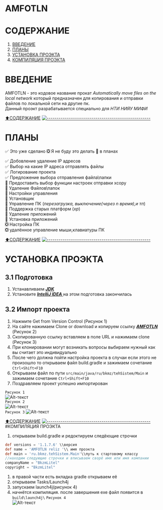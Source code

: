 AMFOTLN 
==========
# СОДЕРЖАНИЕ
1. [ВВЕДЕНИЕ](#ВВЕДЕНИЕ)
1. [ПЛАНЫ](#ПЛАНЫ)
1. [УСТАНОВКА ПРОЭКТА](#УСТАНОВКА-ПРОЭКТА)
1. [КОМПИЛЯЦИЯ ПРОЭКТА](#КОМПИЛЯЦИЯ-ПРОЭКТА)


# ВВЕДЕНИЕ

AMFOTLN - это кодовое название прокат *Automatically move files on the local network* который предназначен для копирования 
и отправки файлов по локальной сети на другие пк.   
Данный проэкт разрабатывается специально для *НТИ НИЯУ МИФИ*
        
[:arrow_up:СОДЕРЖАНИЕ](#СОДЕРЖАНИЕ)
[![-----------------------------------------------------](https://raw.githubusercontent.com/andreasbm/readme/master/assets/lines/colored.png)](#table-of-contents)
# ПЛАНЫ
:white_check_mark: Это уже сделано :negative_squared_cross_mark: Я не буду это делать :black_square_button: в планах    
        
            
:white_check_mark: Добовление удаление IP адресов    
:white_check_mark: Выбор на какие IP адреса отправлять файлы  
:white_check_mark: Логирование проекта  
:white_check_mark: Предложение выбора отправления файла\папки   
:black_square_button: Предоставить выбор функции настроек отправки xcopy    
:black_square_button: Удаление Файлов\папок     
:black_square_button: Настройки управления                  
:black_square_button: Установщик            
:black_square_button: Управление ПК  (*перезагрузка, выключение(через n время),и тп*)       
:black_square_button: Поддержка старых платформ (*xp*)      
:black_square_button: Удаление приложений    
:black_square_button: Установка приложений      
:negative_squared_cross_mark: Настройка ПК  
:negative_squared_cross_mark: удалённое управление мыши,клавиатуры ПК   
        
[:arrow_up:СОДЕРЖАНИЕ](#СОДЕРЖАНИЕ)
[![-----------------------------------------------------](https://raw.githubusercontent.com/andreasbm/readme/master/assets/lines/colored.png)](#table-of-contents)
# УСТАНОВКА ПРОЭКТА
## 3.1 Подготовка
1. Устанавливаем [***JDK***](https://www.oracle.com/java/technologies/javase-jdk8-downloads.html)
1. Установите [***IntelliJ IDEA*** ](https://www.jetbrains.com/idea/)
на этом подготовка закончилась
## 3.2 Импорт проекта

1. Нажмите Get from Version Control (Рисунок 1)
1. На сайте нажимаем Clone or download и копируем ссылку [***AMFOTLN***](https://github.com/bkmzli1/AMFOTLN) (Рисунок 2)
1. Скопированную ссылку вставляем в поле URL и нажимаем clone (Рисунок 3)
1. При клонировании могут возникать вопросы выбираем нужный как вы считает это индивидуально
1. После чего должна пойти настройка проекта в случаи если этого не произошло то открываем файл build.gradle и зажимаем сочетание ```Ctrl+Shift+F10```
1. Открываем файл по пути ```src/main/java/ru/bkmz/tehSistem/Main``` и зажимаем сочетание ```Ctrl+Shift+F10```
1. Поздравляем проект успешно импортирован  
        
```Рисунок 1```         
![Alt-текст](https://github.com/bkmzli1/AMFOTLN/blob/master/img/1.png?raw=true "Рисунок 1")           
```Рисунок 2```     
![Alt-текст](https://github.com/bkmzli1/AMFOTLN/blob/master/img/2.png?raw=true "Рисунок 2")              
```Рисунок 3```
![Alt-текст](https://github.com/bkmzli1/AMFOTLN/blob/master/img/3.png?raw=true "Рисунок 3")          
        
[:arrow_up:СОДЕРЖАНИЕ](#СОДЕРЖАНИЕ)
[![-----------------------------------------------------](https://raw.githubusercontent.com/andreasbm/readme/master/assets/lines/colored.png)](#table-of-contents)
#КОМПИЛЯЦИЯ ПРОЭКТА
1. открываем build.gradle и редоктируем следёющие строчки
```gradle
def versions = '1.1.7.6' \\версия
def name = 'AMFOTLN reliz '\\ имя проэкта
def main = 'ru.bkmz.tehSistem.Main'\\путь к стартовому классу 
//находим следующие строчки и вписываем сворё имя или имя компании
companyName = "BkzmLitel"
copyright = "BkzmLitel"

```
1. в правой части есть вкладка gradle открываем её
1. открываем Tasks/Launch4j
1. запускаем launch4j(рисунок 4)    
1. начнётся компиляция. после завершения exe  файл появится в ```build\launch4j\```
```Рисунок 4```         
![Alt-текст](https://github.com/bkmzli1/AMFOTLN/blob/master/img/4.png?raw=true "Рисунок 4")           
